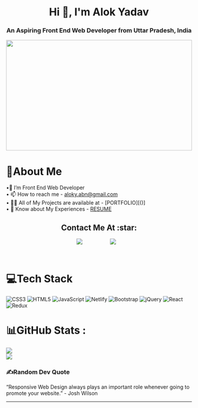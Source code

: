 <h1 align="center">Hi 👋, I'm  Alok Yadav</h1>
<h3 align="center">An Aspiring Front End Web Developer from Uttar Pradesh, India</h3>

<div ><img src="https://media.istockphoto.com/id/1167600197/es/vector/concepto-de-banner-web-de-desarrollo-front-end.jpg?s=170667a&w=0&k=20&c=bi71QKeiRl2sIh8T7Fg0LhC3_bVtZ3vkt8v4XaReyU4=" width="100%" height="300px"></div>
                                                                                  
#


# 💫About Me 
•🌱 I’m Front End Web Developer <br>
• 📫 How to reach me -  aloky.abn@gmail.com <br>
• 👨‍💻 All of My Projects are available at - [PORTFOLIO][()]<br>
• 📄 Know about My Experiences - [RESUME]()






<h2 align="center">Contact Me At :star:</h2>

<p align="center">
   <a href="aloky.abn@gmail.com"><img src="https://img.shields.io/badge/gmail-%23D14836.svg?&style=for-the-badge&logo=gmail&logoColor=white" /></a>&nbsp;&nbsp;&nbsp;&nbsp;&nbsp;&nbsp;&nbsp;&nbsp;
  <a /></a>&nbsp;&nbsp;&nbsp;&nbsp;
  <a/></a>&nbsp;&nbsp;&nbsp;&nbsp;
  <a href="[(https://www.linkedin.com/in/alok1910010)]"><img src="https://img.shields.io/badge/linkedin-%230077B5.svg?&style=for-the-badge&logo=linkedin&logoColor=white" /></a>&nbsp;&nbsp;&nbsp;&nbsp;
 </p> 

<br/>




# 💻Tech Stack 
![CSS3](https://img.shields.io/badge/css3-%231572B6.svg?style=for-the-badge&logo=css3&logoColor=white) ![HTML5](https://img.shields.io/badge/html5-%23E34F26.svg?style=for-the-badge&logo=html5&logoColor=white) ![JavaScript](https://img.shields.io/badge/javascript-%23323330.svg?style=for-the-badge&logo=javascript&logoColor=%23F7DF1E) ![Netlify](https://img.shields.io/badge/netlify-%23000000.svg?style=for-the-badge&logo=netlify&logoColor=#00C7B7) ![Bootstrap](https://img.shields.io/badge/bootstrap-%23563D7C.svg?style=for-the-badge&logo=bootstrap&logoColor=white)  ![jQuery](https://img.shields.io/badge/jquery-%230769AD.svg?style=for-the-badge&logo=jquery&logoColor=white)  ![React](https://img.shields.io/badge/react-%2320232a.svg?style=for-the-badge&logo=react&logoColor=%2361DAFB) ![Redux](https://img.shields.io/badge/redux-%23593d88.svg?style=for-the-badge&logo=redux&logoColor=white) 
# 📊GitHub Stats :
![](https://github-readme-stats.vercel.app/api?username=Alok-Yadav&show_icons=true&locale=en)<br/>
![](https://github-readme-streak-stats.herokuapp.com/?user=Alok-Yadav&hide_border=false)<br/>




### ✍️Random Dev Quote
“Responsive Web Design always plays an important role whenever going to promote your website.”  - Josh Wilson

---


